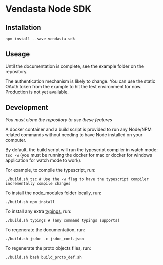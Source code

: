 # Vendasta Node SDK

## Installation ##

```
npm install --save vendasta-sdk
```

## Useage ##

Until the documentation is complete, see the example folder on the repository.

The authentication mechanism is likely to change. You can use the static OAuth token from the example to hit the test environment for now. Production is not yet available.

## Development ##
*You must clone the repository to use these features*

A docker container and a build script is provided to run any Node/NPM related commands without needing to have Node installed on your computer.

By default, the build script will run the typescript compiler in watch mode: `tsc -w` (you must be running the docker for mac or docker for windows application for watch mode to work).

For example, to compile the typescript, run:
```
./build.sh tsc # Use the -w flag to have the typescript compiler incrementally compile changes
```
To install the node_modules folder locally, run:
```
./build.sh npm install
```
To install any extra [typings](https://github.com/typings/typings), run:
```
./build.sh typings # (any command typings supports)
```
To regenerate the documentation, run:
```
./build.sh jsdoc -c jsdoc_conf.json
```
To regenerate the proto objects files, run:
```
./build.sh bash build_proto_def.sh
```
